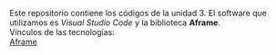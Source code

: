 Este repositorio contiene los códigos de la unidad 3. El software que utilizamos es *Visual Studio Code* y la biblioteca **Aframe**.  
Vínculos de las tecnologías:  
[Aframe](https://aframe.io/)